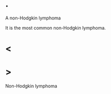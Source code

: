 # .

A non-Hodgkin lymphoma

It is the most common non-Hodgkin lymphoma.

# <

# >

Non-Hodgkin lymphoma

